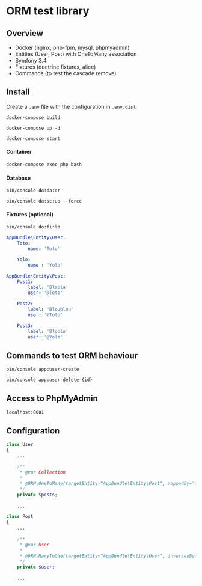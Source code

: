 ORM test library
========================

 ## Overview
 
 * Docker (nginx, php-fpm, mysql, phpmyadmin)
 * Entities (User, Post) with OneToMany association
 * Symfony 3.4
 * Fixtures (doctrine fixtures, alice)
 * Commands (to test the cascade remove)

 ## Install
 
 Create a ` .env ` file with the configuration in ` .env.dist `
 
 ` docker-compose build `
 
 ` docker-compose up -d `
 
 ` docker-compose start `
 
 #### Container
 
 `docker-compose exec php bash `
 
 #### Database
 
 ` bin/console do:da:cr `
 
 ` bin/console da:sc:up --force `
 
 #### Fixtures (optional)
 
 ` bin/console do:fi:lo `
 
 ```yml
 AppBundle\Entity\User:
     Toto:
         name: 'Toto'
 
     Yolo:
         name : 'Yolo'
 ```
 
 ```yml
 AppBundle\Entity\Post:
     Post1:
         label: 'Blabla'
         user: '@Toto'
 
     Post2:
         label: 'Bloublou'
         user: '@Toto'
 
     Post3:
         label: 'Bloblo'
         user: '@Yolo'
 ```
 
 ## Commands to test ORM behaviour
 
 ` bin/console app:user-create `
 
 ` bin/console app:user-delete {id} `
 
 ## Access to PhpMyAdmin
 
 ` localhost:8081 `
 
 ## Configuration
 
 ```php
 class User
 {
     ...
     
     /**
      * @var Collection
      *
      * @ORM\OneToMany(targetEntity="AppBundle\Entity\Post", mappedBy="user", cascade={"persist", "remove"})
      */
     private $posts;
     
     ...
  ```
  
  ```php
  class Post
  {
      ...
      
      /**
       * @var User
       *
       * @ORM\ManyToOne(targetEntity="AppBundle\Entity\User", inversedBy="posts")
       */
      private $user;
      
      ...
 ``` 